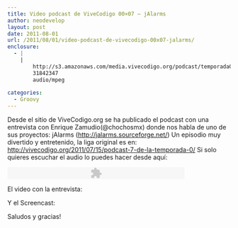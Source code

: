 ```yaml
---
title: Video podcast de ViveCodigo 00×07 – jAlarms
author: neodevelop
layout: post
date: 2011-08-01
url: /2011/08/01/video-podcast-de-vivecodigo-00x07-jalarms/
enclosure:
  - |
    |
        http://s3.amazonaws.com/media.vivecodigo.org/podcast/temporada0/ViveCodigo00x07_a.mp3
        31842347
        audio/mpeg
        
categories:
  - Groovy
---
```

Desde el sitio de ViveCodigo.org se ha publicado el podcast con una entrevista con Enrique Zamudio(@chochosmx) donde nos habla de uno de sus proyectos: jAlarms (http://jalarms.sourceforge.net/) Un episodio muy divertido y entretenido, la liga original es en: http://vivecodigo.org/2011/07/15/podcast-7-de-la-temporada-0/ Si solo quieres escuchar el audio lo puedes hacer desde aqu&iacute;:

<embed flashvars='audioUrl=http://s3.amazonaws.com/media.vivecodigo.org/podcast/temporada0/ViveCodigo00x07_a.mp3' height='27' quality='best' src='http://www.google.com/reader/ui/3523697345-audio-player.swf' type='application/x-shockwave-flash' width='400'>
</embed>

El&nbsp;video con la entrevista:



Y el Screencast:



Saludos y gracias!<!--break-->